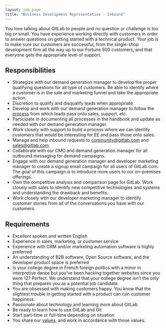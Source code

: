 ```yaml
---
layout: job_page
title: "Business Development Representative - Inbound"
---
```


You love talking about GitLab to people and no question or challenge is too big or small. You have experience working directly with customers in order to answer questions on getting started with a technical product. Your job is to make sure our customers are successful, from the single-shop development firm all the way up to our Fortune 500 customers, and that everyone gets the appropriate level of support.

## Responsibilities

* Strategize with our demand generation manager to develop the proper qualifying questions for all type of customers. Be able to identify where a customer is in the sale and marketing funnel and take the appropriate action.
* Discretion to qualify and disqualify leads when appropriate.
* Develop and work with our demand generation manager to follow the [process](https://about.gitlab.com/handbook/marketing/demand-generation/business-development/) from which leads pass onto sales, support, etc.
* Participate in documenting all processes in the handbook and update as needed with our demand generation manager.
* Work closely with support to build a process where we can identify customers that would be interesting for EE and pass those onto sales.
* Manage and help inbound requests to community@gitlab.com and sales@gitlab.com.
* Collaborate with our CMO and demand generation manager for all outbound messaging for demand campaigns.
* Engage with our demand generation manager and developer marketing manager to create a signup email campaign for all users of GitLab.com. The goal of this campaign is to introduce more users to our on-premises offerings.
* Own the competitive analysis and comparison page for GitLab. Work closely with sales to identify new competitive technologies and systems and understanding the drawback and benefits.
* Work closely with our developer marketing manager to identify customer stories from all of the conversations you have with our customers.

## Requirements

* Excellent spoken and written English
* Experience in sales, marketing, or customer service
* Experience with CRM and/or marketing automation software is highly preferred
* An understanding of B2B software, Open Source software, and the developer product space is preferred
* Is your college degree in French foreign politics with a minor in interpretive dance but you’ve been hacking together websites since you were 12? Perfect. We understand that your college degree isn’t the only thing that prepares you as a potential job candidate.
* You are obsessed with making customers happy. You know that the slightest trouble in getting started with a product can ruin customer happiness.
* Passionate about technology and learning more about GitLab
* Be ready to learn how to use GitLab and Git
* Start part-time or full-time depending on situation
* You share our [values](/handbook/#values), and work in accordance with those values.
